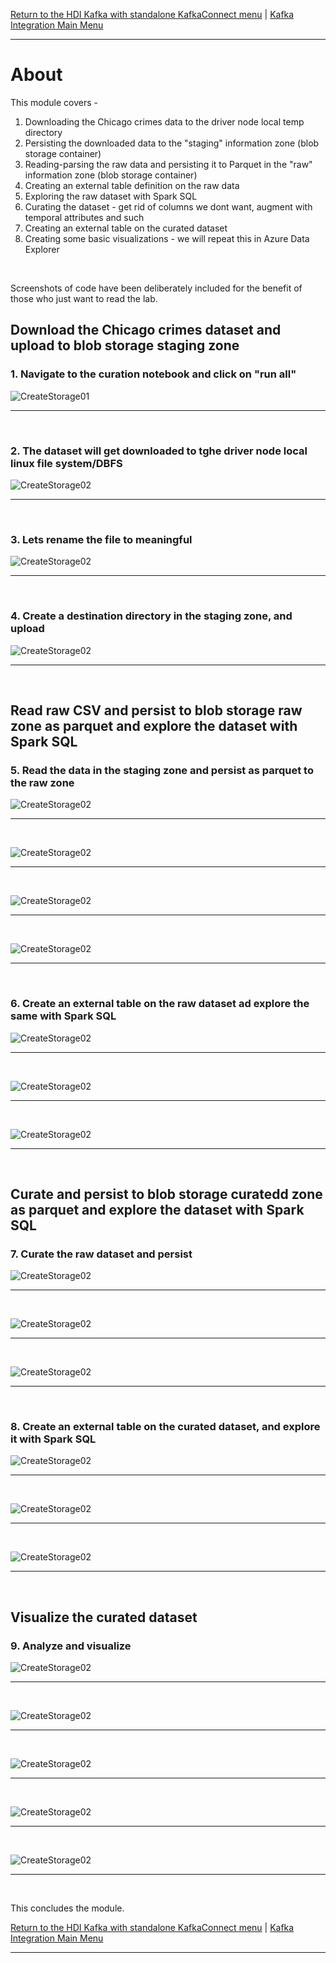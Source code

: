 
[Return to the HDI Kafka with standalone KafkaConnect menu](README.md) | [Kafka Integration Main Menu](../README.md) <hr>

# About

This module covers -
1. Downloading the Chicago crimes data to the driver node local temp directory
2. Persisting the downloaded data to the "staging" information zone (blob storage container)
3. Reading-parsing the raw data and persisting it to Parquet in the "raw" information zone (blob storage container)
4. Creating an external table definition on the raw data
5. Exploring the raw dataset with Spark SQL
6. Curating the dataset - get rid of columns we dont want, augment with temporal attributes and such
7. Creating an external table on the curated dataset
8. Creating some basic visualizations - we will repeat this in Azure Data Explorer
<br>

Screenshots of code have been deliberately included for the benefit of those who just want to read the lab.

## Download the Chicago crimes dataset and upload to blob storage staging zone

### 1.  Navigate to the curation notebook and click on "run all"
![CreateStorage01](images/04-databricks-24.png)
<br>
<hr>
<br>

### 2.  The dataset will get downloaded to tghe driver node local linux file system/DBFS
![CreateStorage02](images/04-databricks-25.png)
<br>
<hr>
<br>

### 3.  Lets rename the file to meaningful
![CreateStorage02](images/04-databricks-26.png)
<br>
<hr>
<br>

### 4.  Create a destination directory in the staging zone, and upload
![CreateStorage02](images/04-databricks-27.png)
<br>
<hr>
<br>

## Read raw CSV and persist to blob storage raw zone as parquet and explore the dataset with Spark SQL

### 5.  Read the data in the staging zone and persist as parquet to the raw zone
![CreateStorage02](images/04-databricks-28.png)
<br>
<hr>
<br>


![CreateStorage02](images/04-databricks-29.png)
<br>
<hr>
<br>


![CreateStorage02](images/04-databricks-30.png)
<br>
<hr>
<br>

  
![CreateStorage02](images/04-databricks-31.png)
<br>
<hr>
<br>

### 6.  Create an external table on the raw dataset ad explore the same with Spark SQL

![CreateStorage02](images/04-databricks-32.png)
<br>
<hr>
<br>


![CreateStorage02](images/04-databricks-33.png)
<br>
<hr>
<br>


![CreateStorage02](images/04-databricks-34.png)
<br>
<hr>
<br>

## Curate and persist to blob storage curatedd zone as parquet and explore the dataset with Spark SQL

### 7.  Curate the raw dataset and persist 

![CreateStorage02](images/04-databricks-35.png)
<br>
<hr>
<br>


![CreateStorage02](images/04-databricks-36.png)
<br>
<hr>
<br>


![CreateStorage02](images/04-databricks-37.png)
<br>
<hr>
<br>

### 8.  Create an external table on the curated dataset, and explore it with Spark SQL

![CreateStorage02](images/04-databricks-38.png)
<br>
<hr>
<br>

 
![CreateStorage02](images/04-databricks-39.png)
<br>
<hr>
<br>

 
![CreateStorage02](images/04-databricks-40.png)
<br>
<hr>
<br>

## Visualize the curated dataset

### 9.  Analyze and visualize
![CreateStorage02](images/04-databricks-41.png)
<br>
<hr>
<br>


![CreateStorage02](images/04-databricks-42.png)
<br>
<hr>
<br>


![CreateStorage02](images/04-databricks-43.png)
<br>
<hr>
<br>

 
![CreateStorage02](images/04-databricks-44.png)
<br>
<hr>
<br>


![CreateStorage02](images/04-databricks-45.png)
<br>
<hr>
<br>


This concludes the module.<br>

[Return to the HDI Kafka with standalone KafkaConnect menu](README.md) | [Kafka Integration Main Menu](../README.md) <hr>
